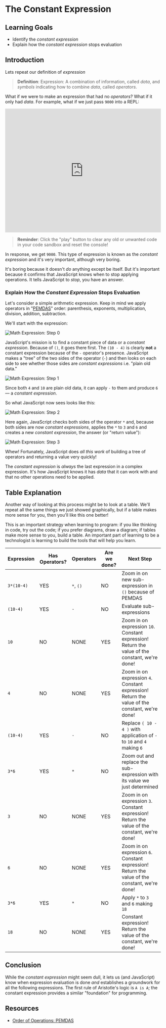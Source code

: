 # The Constant Expression

## Learning Goals

- Identify the _constant expression_
- Explain how the _constant expression_ stops evaluation

## Introduction

Lets repeat our definition of _expression_

> **Definition**: Expression: A combination of information, called _data_, and
> _symbols_ indicating how to combine _data_, called _operators_.

What if we were to make an expression that had no _operators_? What if it only
had _data_. For example, what if we just pass `9000` into a REPL:

<iframe height="400px" width="100%" src="https://replit.com/@lizbur10/Sandbox?lite=1&outputonly=1" scrolling="no" frameborder="no" allowtransparency="true" allowfullscreen="true" sandbox="allow-forms allow-pointer-lock allow-popups allow-same-origin allow-scripts allow-modals"></iframe>

> **Reminder**: Click the "play" button to clear any old or unwanted code in
> your code sandbox and reset the console!

In response, we get `9000`. This type of expression is known as the _constant
expression_ and it's very important, although very boring.

It's boring because it doesn't _do_ anything except be itself. But it's
important because it confirms that JavaScript knows when to stop applying
operations. It tells JavaScript to _stop_, you have an answer.

### Explain How the _Constant Expression_ Stops Evaluation

Let's consider a simple arithmetic expression. Keep in mind we apply operators
in "[PEMDAS][]" order: parenthesis, exponents, multiplication, division,
addition, subtraction.

We'll start with the expression:

![Math Expression: Step 0](https://curriculum-content.s3.amazonaws.com/phase-0/the-constant-expression/Image_54_Step0.png)

JavaScript's mission is to find a constant piece of data or a _constant
expression_. Because of `()`, it goes there first. The `(10 - 4)` is clearly
**not** a constant expression because of the `-` operator's presence. JavaScript
makes a "tree" of the two sides of the operator (`-`) and then looks on each
side to see whether those sides are _constant expressions_ i.e. "plain old
data."

![Math Expression: Step 1](https://curriculum-content.s3.amazonaws.com/phase-0/the-constant-expression/Image_54_Step1.5.png)

Since both `4` and `10` are plain old data, it can apply `-` to them and produce
`6` — a _constant expression_.

So what JavaScript now sees looks like this:

![Math Expression: Step 2](https://curriculum-content.s3.amazonaws.com/phase-0/the-constant-expression/Image_54_Step4.png)

Here again, JavaScript checks both sides of the operator `*` and, because both
sides are now _constant expressions_, applies the `*` to `3` and `6` and creates
a new _constant expression_, the answer (or "return value"):

![Math Expression: Step 3](https://curriculum-content.s3.amazonaws.com/phase-0/the-constant-expression/Image_54_Step5.png)

Whew! Fortunately, JavaScript does _all this work_ of building a tree of
operators and returning a value very quickly!

The _constant expression_ is _always_ the last expression in a complex
expression. It's how JavaScript knows it has _data_ that it can work with and
that no other operations need to be applied.

## Table Explanation

Another way of looking at this process might be to look at a table. We'll repeat
all the same things we just showed graphically, but if a table makes more sense
for you, then you'll like this one better!

This is an important strategy when learning to program: if you like thinking in
code, try out the code; if you prefer diagrams, draw a diagram; if tables make
more sense to you, build a table. An important part of learning to be a
technologist is learning to build the tools that will help you learn.

| Expression | Has Operators? | Operators | Are we done? | Next Step                                                                                      |
| ---------- | -------------- | --------- | ------------ | ---------------------------------------------------------------------------------------------- |
| `3*(10-4)` | YES            | `*`, `()` | NO           | Zoom in on new sub-expression in `()` because of PEMDAS                                        |
| `(10-4)`   | YES            | `-`       | NO           | Evaluate sub-expressions                                                                       |
| `10`       | NO             | NONE      | YES          | Zoom in on expression `10`. Constant expression! Return the value of the constant, we're done! |
| `4`        | NO             | NONE      | YES          | Zoom in on expression `4`. Constant expression! Return the value of the constant, we're done!  |
| `(10-4)`   | YES            | `-`       | NO           | Replace `( 10 - 4 )` with application of `-` to `10` and `4` making `6`                        |
| `3*6`      | YES            | `*`       | NO           | Zoom out and replace the sub-expression with its value we just determined                      |
| `3`        | NO             | NONE      | YES          | Zoom in on expression `3`. Constant expression! Return the value of the constant, we're done!  |
| `6`        | NO             | NONE      | YES          | Zoom in on expression `6`. Constant expression! Return the value of the constant, we're done!  |
| `3*6`      | YES            | `*`       | NO           | Apply `*` to `3` and `6` making `18`                                                           |
| `18`       | NO             | NONE      | YES          | Constant expression! Return the value of the constant, we're done!                             |

## Conclusion

While the _constant expression_ might seem dull, it lets us (and JavaScript)
know when expression evaluation is done _and_ establishes a groundwork for all
the following expressions. The first rule of Aristotle's logic is `A is A`; the
constant expression provides a similar "foundation" for programming.

## Resources

- [Order of Operations: PEMDAS](https://www.mathsisfun.com/operation-order-pemdas.html)

[pemdas]: https://en.wikipedia.org/wiki/Order_of_operations
